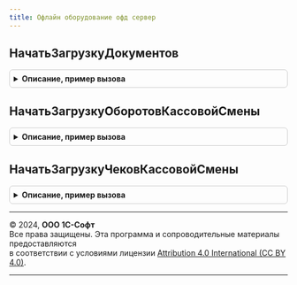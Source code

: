 ```yaml
---
title: Офлайн оборудование офд сервер
---
```



## НачатьЗагрузкуДокументов
<details style="margin: 1em 0; padding: 0.5em; border: 1px solid #ccc; border-radius: 6px;">

<summary style="font-weight: bold; cursor: pointer;">Описание, пример вызова</summary>

```bsl

// Функция осуществляет загрузку документов из облака Эвотор
//
// Параметры:
//   Параметры - Структура
//   РезультатЗагрузки - Структура
//
Процедура НачатьЗагрузкуДокументов(Параметры, РезультатЗагрузки) Экспорт
```

Пример вызова
```bsl
ОфлайнОборудованиеОФДСервер.НачатьЗагрузкуДокументов(Параметры, РезультатЗагрузки) 
```
</details>

## НачатьЗагрузкуОборотовКассовойСмены
<details style="margin: 1em 0; padding: 0.5em; border: 1px solid #ccc; border-radius: 6px;">

<summary style="font-weight: bold; cursor: pointer;">Описание, пример вызова</summary>

```bsl

// Функция осуществляет загрузку документов из облака Эвотор
//
// Параметры:
//   Параметры - Структура
//   РезультатЗагрузки - Структура
//
Процедура НачатьЗагрузкуОборотовКассовойСмены(Параметры, РезультатЗагрузки) Экспорт
```

Пример вызова
```bsl
ОфлайнОборудованиеОФДСервер.НачатьЗагрузкуОборотовКассовойСмены(Параметры, РезультатЗагрузки) 
```
</details>

## НачатьЗагрузкуЧековКассовойСмены
<details style="margin: 1em 0; padding: 0.5em; border: 1px solid #ccc; border-radius: 6px;">

<summary style="font-weight: bold; cursor: pointer;">Описание, пример вызова</summary>

```bsl

// Функция осуществляет загрузку документов из облака Эвотор
//
// Параметры:
//   Параметры - Структура
//   РезультатЗагрузки - Структура
//
Процедура НачатьЗагрузкуЧековКассовойСмены(Параметры, РезультатЗагрузки) Экспорт
```

Пример вызова
```bsl
ОфлайнОборудованиеОФДСервер.НачатьЗагрузкуЧековКассовойСмены(Параметры, РезультатЗагрузки) 
```
</details>

---

© 2024, **ООО 1С-Софт**  
Все права защищены. Эта программа и сопроводительные материалы предоставляются  
в соответствии с условиями лицензии [Attribution 4.0 International (CC BY 4.0)](https://creativecommons.org/licenses/by/4.0/legalcode).

---
